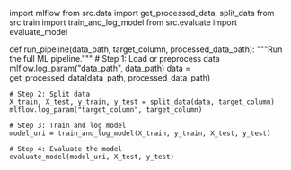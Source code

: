import mlflow
from src.data import get_processed_data, split_data
from src.train import train_and_log_model
from src.evaluate import evaluate_model

def run_pipeline(data_path, target_column, processed_data_path):
    """Run the full ML pipeline."""
    # Step 1: Load or preprocess data
    mlflow.log_param("data_path", data_path)
    data = get_processed_data(data_path, processed_data_path)

    # Step 2: Split data
    X_train, X_test, y_train, y_test = split_data(data, target_column)
    mlflow.log_param("target_column", target_column)

    # Step 3: Train and log model
    model_uri = train_and_log_model(X_train, y_train, X_test, y_test)

    # Step 4: Evaluate the model
    evaluate_model(model_uri, X_test, y_test)

